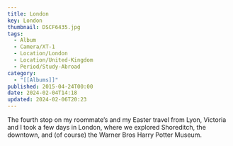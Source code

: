 ```yaml
---
title: London
key: London
thumbnail: DSCF6435.jpg
tags:
  - Album
  - Camera/XT-1
  - Location/London
  - Location/United-Kingdom
  - Period/Study-Abroad
category:
  - "[[Albums]]"
published: 2015-04-24T00:00
date: 2024-02-04T14:18
updated: 2024-02-06T20:23
---
```

The fourth stop on my roommate’s and my Easter travel from Lyon, Victoria and I took a few days in London, where we explored Shoreditch, the downtown, and (of course) the Warner Bros Harry Potter Museum.
